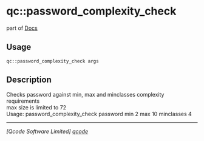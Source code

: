 qc::password_complexity_check
=============================

part of [Docs](../index.md)

Usage
-----
`qc::password_complexity_check args`

Description
-----------
Checks password against min, max and minclasses complexity requirements<br/>max size is limited to 72<br/>Usage: password_complexity_check password min 2 max 10 minclasses 4

----------------------------------
*[Qcode Software Limited] [qcode]*

[qcode]: http://www.qcode.co.uk "Qcode Software"
